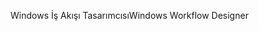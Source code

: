 <span data-ttu-id="d8faa-101">Windows İş Akışı Tasarımcısı</span><span class="sxs-lookup"><span data-stu-id="d8faa-101">Windows Workflow Designer</span></span>